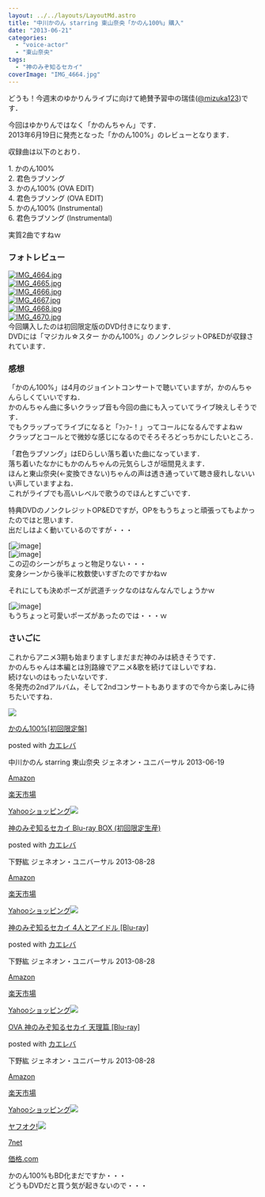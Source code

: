 ```yaml
---
layout: ../../layouts/LayoutMd.astro
title: "中川かのん starring 東山奈央「かのん100%」購入"
date: "2013-06-21"
categories: 
  - "voice-actor"
  - "東山奈央"
tags: 
  - "神のみぞ知るセカイ"
coverImage: "IMG_4664.jpg"
---
```


どうも！今週末のゆかりんライブに向けて絶賛予習中の瑞佳([@mizuka123](https://twitter.com/mizuka123))です．

今回はゆかりんではなく「かのんちゃん」です．  
2013年6月19日に発売となった「かのん100%」のレビューとなります．

収録曲は以下のとおり．

1\. かのん100%  
2\. 君色ラブソング  
3\. かのん100% (OVA EDIT)  
4\. 君色ラブソング (OVA EDIT)  
5\. かのん100% (Instrumental)  
6\. 君色ラブソング (Instrumental)

実質2曲ですねｗ

### フォトレビュー

[![IMG_4664.jpg](/wp/images/9096466421_fec4ba7d2a_b.jpg)](http://www.flickr.com/photos/67522130@N08/9096466421/ "IMG_4664.jpg")  
[![IMG_4665.jpg](/wp/images/9096467987_715e181669_b.jpg)](http://www.flickr.com/photos/67522130@N08/9096467987/ "IMG_4665.jpg")  
[![IMG_4666.jpg](/wp/images/9096469961_fdb2fe05f1_b.jpg)](http://www.flickr.com/photos/67522130@N08/9096469961/ "IMG_4666.jpg")  
[![IMG_4667.jpg](/wp/images/9098704772_7d5a5d8047_b.jpg)](http://www.flickr.com/photos/67522130@N08/9098704772/ "IMG_4667.jpg")  
[![IMG_4668.jpg](/wp/images/9098706426_df1b9b9eca_b.jpg)](http://www.flickr.com/photos/67522130@N08/9098706426/ "IMG_4668.jpg")  
[![IMG_4670.jpg](/wp/images/9096476101_2a5790ac8b_b.jpg)](http://www.flickr.com/photos/67522130@N08/9096476101/ "IMG_4670.jpg")  
今回購入したのは初回限定版のDVD付きになります．  
DVDには「マジカル☆スター かのん100%」のノンクレジットOP&EDが収録されています．

### 感想

「かのん100%」は4月のジョイントコンサートで聴いていますが，かのんちゃんらしくていいですね．  
かのんちゃん曲に多いクラップ音も今回の曲にも入っていてライブ映えしそうです．  
でもクラップってライブになると「ﾌｯﾌｰ！」ってコールになるんですよねｗ  
クラップとコールとで微妙な感じになるのでそろそろどっちかにしたいところ．

「君色ラブソング」はEDらしい落ち着いた曲になっています．  
落ち着いたなかにもかのんちゃんの元気らしさが垣間見えます．  
ほんと東山奈央(←変換できない)ちゃんの声は透き通っていて聴き疲れしないいい声していますよね．  
これがライブでも高いレベルで歌うのでほんとすごいです．

特典DVDのノンクレジットOP&EDですが，OPをもうちょっと頑張ってもよかったのではと思います．  
出だしはよく動いているのですが・・・

[![image](/wp/images/image_thumb.png "image")]  
[![image](/wp/images/image_thumb1.png "image")]  
この辺のシーンがちょっと物足りない・・・  
変身シーンから後半に枚数使いすぎたのですかねｗ

それにしても決めポーズが武道チックなのはなんなんでしょうかｗ

[![image](/wp/images/image_thumb2.png "image")]  
もうちょっと可愛いポーズがあったのでは・・・ｗ

### さいごに

これからアニメ3期も始まりますしまだまだ神のみは続きそうです．  
かのんちゃんは本編とは別路線でアニメ&歌を続けてほしいですね．  
続けないのはもったいないです．  
冬発売の2ndアルバム，そして2ndコンサートもありますので今から楽しみに待ちたいですね．

[![](/wp/images/51HXh3TevQL._SL160_.jpg)](https://www.amazon.co.jp/exec/obidos/ASIN/B00C3F9GLY/mizuka123-22/ref=nosim/)

[かのん100%\[初回限定盤\]](https://www.amazon.co.jp/exec/obidos/ASIN/B00C3F9GLY/mizuka123-22/ref=nosim/)

posted with [カエレバ](http://kaereba.com)

中川かのん starring 東山奈央 ジェネオン・ユニバーサル 2013-06-19

[Amazon](http://www.amazon.co.jp/gp/search?keywords=%82%A9%82%CC%82%F1%20%8F%89%89%F1%8C%C0%92%E8%94%D5&__mk_ja_JP=%83J%83%5E%83J%83i&tag=mizuka123-22 "アマゾン")

[楽天市場](http://hb.afl.rakuten.co.jp/hgc/032b53ee.4b34c5ee.0f4a541e.f440145e/?pc=http%3A%2F%2Fsearch.rakuten.co.jp%2Fsearch%2Fmall%2F%25E3%2581%258B%25E3%2581%25AE%25E3%2582%2593%2520%25E5%2588%259D%25E5%259B%259E%25E9%2599%2590%25E5%25AE%259A%25E7%259B%25A4%2F-%2Ff.1-p.1-s.1-sf.0-st.A-v.2%3Fx%3D0%26scid%3Daf_ich_link_urltxt%26m%3Dhttp%3A%2F%2Fm.rakuten.co.jp%2F "楽天市場")

[Yahooショッピング![](/wp/images/51tj8g7EpWL._SL160_.jpg)](//ck.jp.ap.valuecommerce.com/servlet/referral?sid=3066752&pid=881990642&vc_url=http%3A%2F%2Fshopping.search.yahoo.co.jp%2Fsearch%3FuIv%3Don%26ei%3DUTF-8%26tab_ex%3Dcommerce%26slider%3D0%26va%3D%25E3%2581%258B%25E3%2581%25AE%25E3%2582%2593%2520%25E5%2588%259D%25E5%259B%259E%25E9%2599%2590%25E5%25AE%259A%25E7%259B%25A4 "Yahooショッピング")

[神のみぞ知るセカイ Blu-ray BOX (初回限定生産)](https://www.amazon.co.jp/exec/obidos/ASIN/B00CEW5NPY/mizuka123-22/ref=nosim/)

posted with [カエレバ](http://kaereba.com)

下野紘 ジェネオン・ユニバーサル 2013-08-28

[Amazon](http://www.amazon.co.jp/gp/search?keywords=Blu-ray%20BOX&__mk_ja_JP=%83J%83%5E%83J%83i&tag=mizuka123-22 "アマゾン")

[楽天市場](http://hb.afl.rakuten.co.jp/hgc/032b53ee.4b34c5ee.0f4a541e.f440145e/?pc=http%3A%2F%2Fsearch.rakuten.co.jp%2Fsearch%2Fmall%2FBlu-ray%2520BOX%2F-%2Ff.1-p.1-s.1-sf.0-st.A-v.2%3Fx%3D0%26scid%3Daf_ich_link_urltxt%26m%3Dhttp%3A%2F%2Fm.rakuten.co.jp%2F "楽天市場")

[Yahooショッピング![](/wp/images/51yozGUkELL._SL160_.jpg)](//ck.jp.ap.valuecommerce.com/servlet/referral?sid=3066752&pid=881990642&vc_url=http%3A%2F%2Fshopping.search.yahoo.co.jp%2Fsearch%3FuIv%3Don%26ei%3DUTF-8%26tab_ex%3Dcommerce%26slider%3D0%26va%3DBlu-ray%2520BOX "Yahooショッピング")

[神のみぞ知るセカイ 4人とアイドル \[Blu-ray\]](https://www.amazon.co.jp/exec/obidos/ASIN/B00CEW5NNG/mizuka123-22/ref=nosim/)

posted with [カエレバ](http://kaereba.com)

下野紘 ジェネオン・ユニバーサル 2013-08-28

[Amazon](http://www.amazon.co.jp/gp/search?keywords=%82%DD%82%BC%92m%82%E9%83Z%83J%83C&__mk_ja_JP=%83J%83%5E%83J%83i&tag=mizuka123-22 "アマゾン")

[楽天市場](http://hb.afl.rakuten.co.jp/hgc/032b53ee.4b34c5ee.0f4a541e.f440145e/?pc=http%3A%2F%2Fsearch.rakuten.co.jp%2Fsearch%2Fmall%2F%25E3%2581%25BF%25E3%2581%259E%25E7%259F%25A5%25E3%2582%258B%25E3%2582%25BB%25E3%2582%25AB%25E3%2582%25A4%2F-%2Ff.1-p.1-s.1-sf.0-st.A-v.2%3Fx%3D0%26scid%3Daf_ich_link_urltxt%26m%3Dhttp%3A%2F%2Fm.rakuten.co.jp%2F "楽天市場")

[Yahooショッピング![](/wp/images/51coRX0wSiL._SL160_.jpg)](//ck.jp.ap.valuecommerce.com/servlet/referral?sid=3066752&pid=881990642&vc_url=http%3A%2F%2Fshopping.search.yahoo.co.jp%2Fsearch%3FuIv%3Don%26ei%3DUTF-8%26tab_ex%3Dcommerce%26slider%3D0%26va%3D%25E3%2581%25BF%25E3%2581%259E%25E7%259F%25A5%25E3%2582%258B%25E3%2582%25BB%25E3%2582%25AB%25E3%2582%25A4 "Yahooショッピング")

[OVA 神のみぞ知るセカイ 天理篇 \[Blu-ray\]](https://www.amazon.co.jp/exec/obidos/ASIN/B00CEW5MNC/mizuka123-22/ref=nosim/)

posted with [カエレバ](http://kaereba.com)

下野紘 ジェネオン・ユニバーサル 2013-08-28

[Amazon](http://www.amazon.co.jp/gp/search?keywords=%82%DD%82%BC%92m%82%E9%83Z%83J%83C%20%93V%97%9D%95%D1&__mk_ja_JP=%83J%83%5E%83J%83i&tag=mizuka123-22 "アマゾン")

[楽天市場](http://hb.afl.rakuten.co.jp/hgc/032b53ee.4b34c5ee.0f4a541e.f440145e/?pc=http%3A%2F%2Fsearch.rakuten.co.jp%2Fsearch%2Fmall%2F%25E3%2581%25BF%25E3%2581%259E%25E7%259F%25A5%25E3%2582%258B%25E3%2582%25BB%25E3%2582%25AB%25E3%2582%25A4%2520%25E5%25A4%25A9%25E7%2590%2586%25E7%25AF%2587%2F-%2Ff.1-p.1-s.1-sf.0-st.A-v.2%3Fx%3D0%26scid%3Daf_ich_link_urltxt%26m%3Dhttp%3A%2F%2Fm.rakuten.co.jp%2F "楽天市場")

[Yahooショッピング![](//ad.jp.ap.valuecommerce.com/servlet/gifbanner?sid=3066752&pid=881990642)](//ck.jp.ap.valuecommerce.com/servlet/referral?sid=3066752&pid=881990642&vc_url=http%3A%2F%2Fshopping.search.yahoo.co.jp%2Fsearch%3FuIv%3Don%26ei%3DUTF-8%26tab_ex%3Dcommerce%26slider%3D0%26va%3D%25E3%2581%25BF%25E3%2581%259E%25E7%259F%25A5%25E3%2582%258B%25E3%2582%25BB%25E3%2582%25AB%25E3%2582%25A4%2520%25E5%25A4%25A9%25E7%2590%2586%25E7%25AF%2587 "Yahooショッピング")

[ヤフオク!![](//ad.jp.ap.valuecommerce.com/servlet/gifbanner?sid=3066752&pid=881990645)](//ck.jp.ap.valuecommerce.com/servlet/referral?sid=3066752&pid=881990645&vc_url=http%3A%2F%2Fauctions.search.yahoo.co.jp%2Fsearch%3Fvo%3D%26ve%3D%26auccat%3D0%26aucminprice%3D%26aucmaxprice%3D%26aucmin_bidorbuy_price%3D%26aucmax_bidorbuy_price%3D%26loc_cd%3D0%26abatch%3D0%26istatus%3D0%26filtered%3D1%26ei%3DUTF-8%26tab_ex%3Dcommerce%26va%3D%25E3%2581%25BF%25E3%2581%259E%25E7%259F%25A5%25E3%2582%258B%25E3%2582%25BB%25E3%2582%25AB%25E3%2582%25A4%2520%25E5%25A4%25A9%25E7%2590%2586%25E7%25AF%2587 "ヤフオク!")

[7net](//ck.jp.ap.valuecommerce.com/servlet/referral?sid=3066752&pid=881990643&vc_url=http%3A%2F%2Fwww.7netshopping.jp%2Fall%2Fsearch_result%2F-%2Fbprice%2Foff%2Fsort%2F0%2Fkword_in%2F%25E3%2581%25BF%25E3%2581%259E%25E7%259F%25A5%25E3%2582%258B%25E3%2582%25BB%25E3%2582%25AB%25E3%2582%25A4%2520%25E5%25A4%25A9%25E7%2590%2586%25E7%25AF%2587%2FallGoods%2Fon%2Fsubmit.x%2F30%2Fdisp_result%2F1%2Fsubmit.y%2F9%2Fprvlg%2Foff%2Fnobuy%2Fon%2FsetProduct%2Foff%2Foop%2Fon%2Fctgy%2Fall%2FfromKeywordSearch%2Ftrue "セブンネットショッピング")

[価格.com](http://kakaku.com/search_results/%82%DD%82%BC%92m%82%E9%83Z%83J%83C%20%93V%97%9D%95%D1/ "kakakucom")

かのん100%もBD化まだですか・・・  
どうもDVDだと買う気が起きないので・・・
